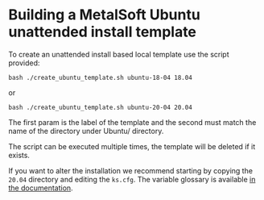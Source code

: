 # Building a MetalSoft Ubuntu unattended install template
To create an unattended install based local template use the script provided:

```
bash ./create_ubuntu_template.sh ubuntu-18-04 18.04
```
or
```
bash ./create_ubuntu_template.sh ubuntu-20-04 20.04
```

The first param is the label of the template and the second must match the name of the directory under Ubuntu/ directory.

The script can be executed multiple times, the template will be deleted if it exists.

If you want to alter the installation we recommend starting by copying the `20.04` directory and editing the `ks.cfg`.  The variable glossary is available [in the documentation](https://docs.metalsoft.io/en/latest/guides/creating_a_local_install_template_from_scratch.html).
